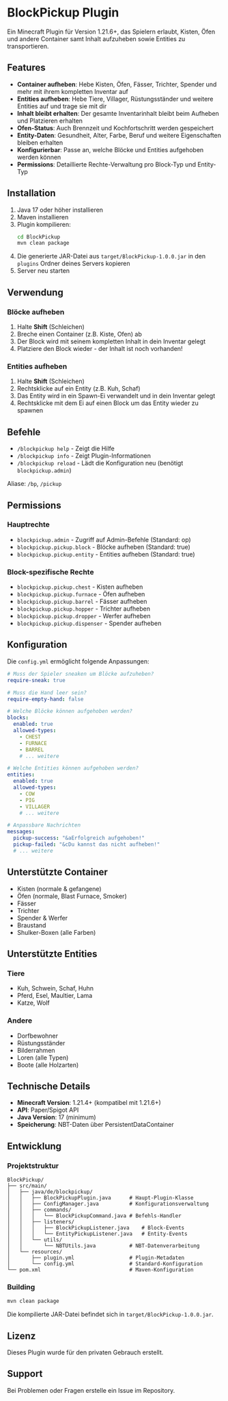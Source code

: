 # BlockPickup Plugin

Ein Minecraft Plugin für Version 1.21.6+, das Spielern erlaubt, Kisten, Öfen und andere Container samt Inhalt aufzuheben sowie Entities zu transportieren.

## Features

- **Container aufheben**: Hebe Kisten, Öfen, Fässer, Trichter, Spender und mehr mit ihrem kompletten Inventar auf
- **Entities aufheben**: Hebe Tiere, Villager, Rüstungsständer und weitere Entities auf und trage sie mit dir
- **Inhalt bleibt erhalten**: Der gesamte Inventarinhalt bleibt beim Aufheben und Platzieren erhalten
- **Ofen-Status**: Auch Brennzeit und Kochfortschritt werden gespeichert
- **Entity-Daten**: Gesundheit, Alter, Farbe, Beruf und weitere Eigenschaften bleiben erhalten
- **Konfigurierbar**: Passe an, welche Blöcke und Entities aufgehoben werden können
- **Permissions**: Detaillierte Rechte-Verwaltung pro Block-Typ und Entity-Typ

## Installation

1. Java 17 oder höher installieren
2. Maven installieren
3. Plugin kompilieren:
   ```bash
   cd BlockPickup
   mvn clean package
   ```
4. Die generierte JAR-Datei aus `target/BlockPickup-1.0.0.jar` in den `plugins` Ordner deines Servers kopieren
5. Server neu starten

## Verwendung

### Blöcke aufheben
1. Halte **Shift** (Schleichen)
2. Breche einen Container (z.B. Kiste, Ofen) ab
3. Der Block wird mit seinem kompletten Inhalt in dein Inventar gelegt
4. Platziere den Block wieder - der Inhalt ist noch vorhanden!

### Entities aufheben
1. Halte **Shift** (Schleichen)
2. Rechtsklicke auf ein Entity (z.B. Kuh, Schaf)
3. Das Entity wird in ein Spawn-Ei verwandelt und in dein Inventar gelegt
4. Rechtsklicke mit dem Ei auf einen Block um das Entity wieder zu spawnen

## Befehle

- `/blockpickup help` - Zeigt die Hilfe
- `/blockpickup info` - Zeigt Plugin-Informationen
- `/blockpickup reload` - Lädt die Konfiguration neu (benötigt `blockpickup.admin`)

Aliase: `/bp`, `/pickup`

## Permissions

### Hauptrechte
- `blockpickup.admin` - Zugriff auf Admin-Befehle (Standard: op)
- `blockpickup.pickup.block` - Blöcke aufheben (Standard: true)
- `blockpickup.pickup.entity` - Entities aufheben (Standard: true)

### Block-spezifische Rechte
- `blockpickup.pickup.chest` - Kisten aufheben
- `blockpickup.pickup.furnace` - Öfen aufheben
- `blockpickup.pickup.barrel` - Fässer aufheben
- `blockpickup.pickup.hopper` - Trichter aufheben
- `blockpickup.pickup.dropper` - Werfer aufheben
- `blockpickup.pickup.dispenser` - Spender aufheben

## Konfiguration

Die `config.yml` ermöglicht folgende Anpassungen:

```yaml
# Muss der Spieler sneaken um Blöcke aufzuheben?
require-sneak: true

# Muss die Hand leer sein?
require-empty-hand: false

# Welche Blöcke können aufgehoben werden?
blocks:
  enabled: true
  allowed-types:
    - CHEST
    - FURNACE
    - BARREL
    # ... weitere

# Welche Entities können aufgehoben werden?
entities:
  enabled: true
  allowed-types:
    - COW
    - PIG
    - VILLAGER
    # ... weitere

# Anpassbare Nachrichten
messages:
  pickup-success: "&aErfolgreich aufgehoben!"
  pickup-failed: "&cDu kannst das nicht aufheben!"
  # ... weitere
```

## Unterstützte Container

- Kisten (normale & gefangene)
- Öfen (normale, Blast Furnace, Smoker)
- Fässer
- Trichter
- Spender & Werfer
- Braustand
- Shulker-Boxen (alle Farben)

## Unterstützte Entities

### Tiere
- Kuh, Schwein, Schaf, Huhn
- Pferd, Esel, Maultier, Lama
- Katze, Wolf

### Andere
- Dorfbewohner
- Rüstungsständer
- Bilderrahmen
- Loren (alle Typen)
- Boote (alle Holzarten)

## Technische Details

- **Minecraft Version**: 1.21.4+ (kompatibel mit 1.21.6+)
- **API**: Paper/Spigot API
- **Java Version**: 17 (minimum)
- **Speicherung**: NBT-Daten über PersistentDataContainer

## Entwicklung

### Projektstruktur
```
BlockPickup/
├── src/main/
│   ├── java/de/blockpickup/
│   │   ├── BlockPickupPlugin.java      # Haupt-Plugin-Klasse
│   │   ├── ConfigManager.java          # Konfigurationsverwaltung
│   │   ├── commands/
│   │   │   └── BlockPickupCommand.java # Befehls-Handler
│   │   ├── listeners/
│   │   │   ├── BlockPickupListener.java    # Block-Events
│   │   │   └── EntityPickupListener.java   # Entity-Events
│   │   └── utils/
│   │       └── NBTUtils.java           # NBT-Datenverarbeitung
│   └── resources/
│       ├── plugin.yml                  # Plugin-Metadaten
│       └── config.yml                  # Standard-Konfiguration
└── pom.xml                             # Maven-Konfiguration
```

### Building

```bash
mvn clean package
```

Die kompilierte JAR-Datei befindet sich in `target/BlockPickup-1.0.0.jar`.

## Lizenz

Dieses Plugin wurde für den privaten Gebrauch erstellt.

## Support

Bei Problemen oder Fragen erstelle ein Issue im Repository.
